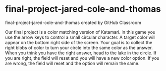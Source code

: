 # final-project-jared-cole-and-thomas
final-project-jared-cole-and-thomas created by GitHub Classroom

Our final project is a color matching version of Katamari. In this game you use the arrow keys to control a small circular character. A target color will appear on the bottom right side of the screen. Your goal is to collect the right blobs of color to turn your circle into the same color as the answer. When you think you have the right answer, head to the lake in the circle. If you are right, the field will reset and you will have a new color option. If you are wrong, the field will reset and the option will remain the same.
